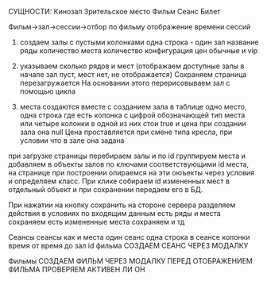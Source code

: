СУЩНОСТИ:
Кинозал
Зрительское место
Фильм
Сеанс
Билет


Фильм->зал->сессии->отбор по фильму отображение времени сессий


1. создаем залы с пустыми колонками 
одна строка - один зал
    название
    ряды количество
    места количество
    конфигурация цен обычные и vip

2. указываем сколько рядов и мест
(отображаем доступные залы в начале зал пуст, мест нет, не отображается)
Сохраняем страница перезагружается На основании этого перерисовываем зал с помощью цикла

3. места создаются вместе с созданием зала
в таблице одно место, одна строка где есть колонка с цифрой обозначающей тип места или четыре колонки в одной из них стои true 
и цена при создании зала она null
Цена проставляется при смене типа кресла, при условии что в зале она задана

при загрузке страницы перебираем залы и по id группируем места и добавляем в объекты залов по ключами соответствующими id места,
на странице при построении опираемся на эти оюъекты через условия и определяем класс.
При клике собираем id измененных мест в отдельный объект и при сохранении передаем его в БД.

При нажатии на кнопку сохранить на стороне сервера разделяем действия в условиях по входящим данным
есть ряды и места сохраняем
есть измененные места сохраняем и тд

Сеансы
сеансы как и места один сеанс одна строка
в сеансе колонки
    время от
    время до
    зал
    id фильма
СОЗДАЕМ СЕАНС ЧЕРЕЗ МОДАЛКУ


Фильмы
СОЗДАЕМ ФИЛЬМ ЧЕРЕЗ МОДАЛКУ
ПЕРЕД ОТОБРАЖЕНИЕМ ФИЛЬМА ПРОВЕРЯЕМ АКТИВЕН ЛИ ОН